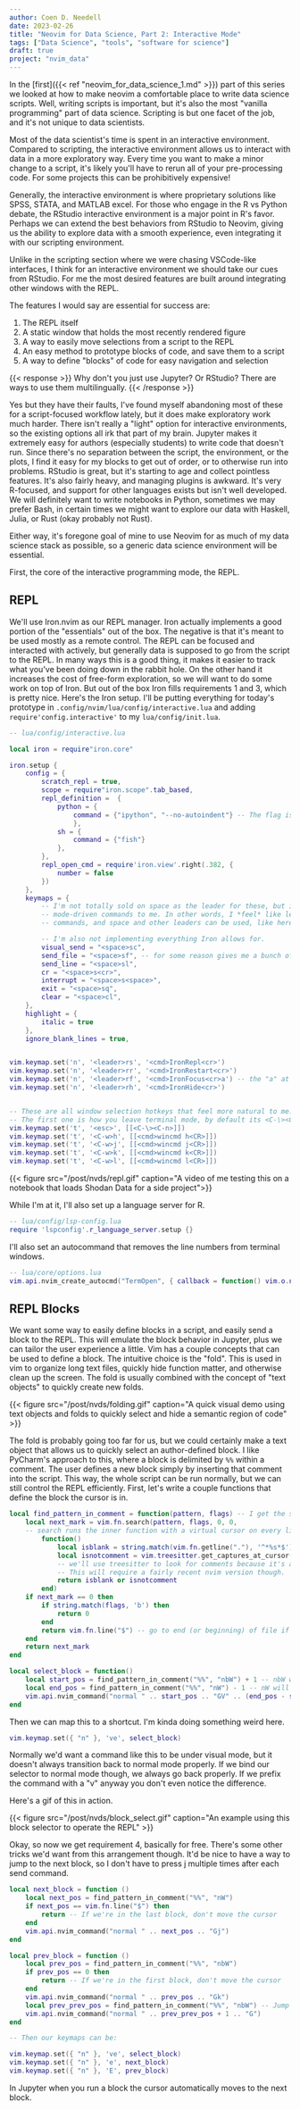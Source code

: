 ```yaml
---
author: Coen D. Needell
date: 2023-02-26
title: "Neovim for Data Science, Part 2: Interactive Mode"
tags: ["Data Science", "tools", "software for science"]
draft: true
project: "nvim_data"
---
```


In the [first]({{< ref "neovim_for_data_science_1.md" >}}) part of this series we looked at how to make neovim a comfortable place to write data science scripts.
Well, writing scripts is important, but it's also the most "vanilla programming" part of data science.
Scripting is but one facet of the job, and it's not unique to data scientists.

Most of the data scientist's time is spent in an interactive environment.
Compared to scripting, the interactive environment allows us to interact with data in a more exploratory way.
Every time you want to make a minor change to a script, it's likely you'll have to rerun all of your pre-processing code.
For some projects this can be prohibitively expensive!

Generally, the interactive environment is where proprietary solutions like SPSS, STATA, and MATLAB excel.
For those who engage in the R vs Python debate, the RStudio interactive environment is a major point in R's favor.
Perhaps we can extend the best behaviors from RStudio to Neovim, giving us the ability to explore data with a smooth experience, even integrating it with our scripting environment.

Unlike in the scripting section where we were chasing VSCode-like interfaces, I think for an interactive environment we should take our cues from RStudio.
For me the most desired features are built around integrating other windows with the REPL.

The features I would say are essential for success are:

1. The REPL itself
2. A static window that holds the most recently rendered figure
3. A way to easily move selections from a script to the REPL
4. An easy method to prototype blocks of code, and save them to a script
5. A way to define "blocks" of code for easy navigation and selection

{{< response >}}
Why don't you just use Jupyter? Or RStudio? There are ways to use them multilingually.
{{< /response >}}

Yes but they have their faults, I've found myself abandoning most of these for a script-focused workflow lately, but it does make exploratory work much harder.
There isn't really a "light" option for interactive environments, so the existing options all irk that part of my brain.
Jupyter makes it extremely easy for authors (especially students) to write code that doesn't run.
Since there's no separation between the script, the environment, or the plots, I find it easy for my blocks to get out of order, or to otherwise run into problems.
RStudio is great, but it's starting to age and collect pointless features. 
It's also fairly heavy, and managing plugins is awkward.
It's very R-focused, and support for other languages exists but isn't well developed.
We will definitely want to write notebooks in Python, sometimes we may prefer Bash, in certain times we might want to explore our data with Haskell, Julia, or Rust (okay probably not Rust).

Either way, it's foregone goal of mine to use Neovim for as much of my data science stack as possible, so a generic data science environment will be essential.

First, the core of the interactive programming mode, the REPL.

## REPL

We'll use Iron.nvim as our REPL manager.
Iron actually implements a good portion of the "essentials" out of the box.
The negative is that it's meant to be used mostly as a remote control.
The REPL can be focused and interacted with actively, but generally data is supposed to go from the script to the REPL.
In many ways this is a good thing, it makes it easier to track what you've been doing down in the rabbit hole.
On the other hand it increases the cost of free-form exploration, so we will want to do some work on top of Iron.
But out of the box Iron fills requirements 1 and 3, which is pretty nice.
Here's the Iron setup. I'll be putting everything for today's prototype in `.config/nvim/lua/config/interactive.lua` and adding `require'config.interactive'` to my `lua/config/init.lua`.


```lua
-- lua/config/interactive.lua

local iron = require"iron.core"

iron.setup {
    config = {
        scratch_repl = true,
        scope = require"iron.scope".tab_based,
        repl_definition =  {
            python = {
                command = {"ipython", "--no-autoindent"} -- The flag is required, otherwise ipython will automatically mess with data it gets sent.
                },
            sh = {
                command = {"fish"}
            },
        },
        repl_open_cmd = require'iron.view'.right(.382, {
            number = false
        })
    },
    keymaps = {
        -- I'm not totally sold on space as the leader for these, but it makes it feel like they're 
        -- mode-driven commands to me. In other words, I *feel* like leader should be used for global paradigm 
        -- commands, and space and other leaders can be used, like here, for specific paradigm commands

        -- I'm also not implementing everything Iron allows for.
        visual_send = "<space>sc",
        send_file = "<space>sf", -- for some reason gives me a bunch of blanks
        send_line = "<space>sl",
        cr = "<space>s<cr>",
        interrupt = "<space>s<space>",
        exit = "<space>sq",
        clear = "<space>cl",
    },
    highlight = {
        italic = true
    },
    ignore_blank_lines = true,


vim.keymap.set('n', '<leader>rs', '<cmd>IronRepl<cr>')
vim.keymap.set('n', '<leader>rr', '<cmd>IronRestart<cr>')
vim.keymap.set('n', '<leader>rf', '<cmd>IronFocus<cr>a') -- the "a" at the end tells it to go into term mode
vim.keymap.set('n', '<leader>rh', '<cmd>IronHide<cr>')


-- These are all window selection hotkeys that feel more natural to me.
-- The first one is how you leave terminal mode, by default its <C-\><C-n>
vim.keymap.set('t', '<esc>', [[<C-\><C-n>]])
vim.keymap.set('t', '<C-w>h', [[<cmd>wincmd h<CR>]])
vim.keymap.set('t', '<C-w>j', [[<cmd>wincmd j<CR>]])
vim.keymap.set('t', '<C-w>k', [[<cmd>wincmd k<CR>]])
vim.keymap.set('t', '<C-w>l', [[<cmd>wincmd l<CR>]])
```

{{< figure src="/post/nvds/repl.gif" caption="A video of me testing this on a notebook that loads Shodan Data for a side project">}}

While I'm at it, I'll also set up a language server for R.

```lua
-- lua/config/lsp-config.lua
require 'lspconfig'.r_language_server.setup {}
```

I'll also set an autocommand that removes the line numbers from terminal windows.

```lua
-- lua/core/options.lua
vim.api.nvim_create_autocmd("TermOpen", { callback = function() vim.o.number = false end, pattern = "*" })
```

## REPL Blocks

We want some way to easily define blocks in a script, and easily send a block to the REPL.
This will emulate the block behavior in Jupyter, plus we can tailor the user experience a little.
Vim has a couple concepts that can be used to define a block.
The intuitive choice is the "fold".
This is used in vim to organize long text files, quickly hide function matter, and otherwise clean up the screen.
The fold is usually combined with the concept of "text objects" to quickly create new folds.

{{< figure src="/post/nvds/folding.gif" caption="A quick visual demo using text objects and folds to quickly select and hide a semantic region of code" >}}

The fold is probably going too far for us, but we could certainly make a text object that allows us to quickly select an author-defined block.
I like PyCharm's approach to this, where a block is delimited by `%%` within a comment.
The user defines a new block simply by inserting that comment into the script.
This way, the whole script can be run normally, but we can still control the REPL efficiently.
First, let's write a couple functions that define the block the cursor is in.

```lua
local find_pattern_in_comment = function(pattern, flags) -- I get the sense we'll want this again
    local next_mark = vim.fn.search(pattern, flags, 0, 0, 
    -- search runs the inner function with a virtual cursor on every line, and ignores that line if the inner function evaluates True
        function()
            local isblank = string.match(vim.fn.getline("."), '^*%s*$')
            local isnotcomment = vim.treesitter.get_captures_at_cursor()[1] ~= "comment" 
            -- we'll use treesitter to look for comments because it's awesome. 
            -- This will require a fairly recent nvim version though.
            return isblank or isnotcomment
        end)
    if next_mark == 0 then
        if string.match(flags, 'b') then
            return 0
        end
        return vim.fn.line("$") -- go to end (or beginning) of file if there's no more marks
    end
    return next_mark
end

local select_block = function()
    local start_pos = find_pattern_in_comment("%%", "nbW") + 1 -- nbW will go backwards
    local end_pos = find_pattern_in_comment("%%", "nW") - 1 -- nW will go forwards
    vim.api.nvim_command("normal " .. start_pos .. "GV" .. (end_pos - start_pos) .. "j") -- go to the start, jump to the end then move down one. ( we don't want that extra line highlighted.)
end

```

Then we can map this to a shortcut. I'm kinda doing something weird here.

```lua
vim.keymap.set({ "n" }, 've', select_block)
```

Normally we'd want a command like this to be under visual mode, but it doesn't always transition back to normal mode properly. If we bind our selector to normal mode though, we always go back properly. If we prefix the command with a "v" anyway you don't even notice the difference.

Here's a gif of this in action.

{{< figure src="/post/nvds/block_select.gif" caption="An example using this block selector to operate the REPL" >}}

Okay, so now we get requirement 4, basically for free. There's some other tricks we'd want from this arrangement though.
It'd be nice to have a way to jump to the next block, so I don't have to press j multiple times after each send command.

```lua
local next_block = function ()
    local next_pos = find_pattern_in_comment("%%", "nW")
    if next_pos == vim.fn.line("$") then
        return -- If we're in the last block, don't move the cursor
    end
    vim.api.nvim_command("normal " .. next_pos .. "Gj")
end

local prev_block = function ()
    local prev_pos = find_pattern_in_comment("%%", "nbW")
    if prev_pos == 0 then
        return -- If we're in the first block, don't move the cursor
    end
    vim.api.nvim_command("normal " .. prev_pos .. "Gk")
    local prev_prev_pos = find_pattern_in_comment("%%", "nbW") -- Jump to the beginning of the block
    vim.api.nvim_command("normal " .. prev_prev_pos + 1 .. "G")
end

-- Then our keymaps can be:

vim.keymap.set({ "n" }, 've', select_block)
vim.keymap.set({ "n" }, 'e', next_block)
vim.keymap.set({ "n" }, 'E', prev_block)
```

In Jupyter when you run a block the cursor automatically moves to the next block.


